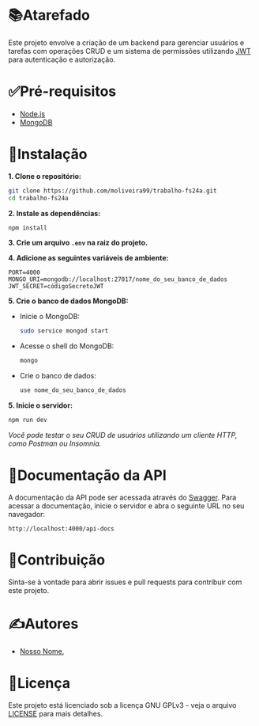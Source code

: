 

# 📚Atarefado

Este projeto envolve a criação de um backend para gerenciar usuários e tarefas com operações CRUD e um sistema de permissões utilizando [JWT](https://jwt.io/) para autenticação e autorização.

# ✅Pré-requisitos
- [Node.js](https://nodejs.org/en)
- [MongoDB](https://www.mongodb.com/)

# 💾Instalação

**1. Clone o repositório:**

   ```bash
   git clone https://github.com/moliveira99/trabalho-fs24a.git
   cd trabalho-fs24a
   ```

**2. Instale as dependências:**

   ```bash
   npm install
   ```

**3. Crie um arquivo `.env` na raiz do projeto.**

**4. Adicione as seguintes variáveis de ambiente:**

   ```env
   PORT=4000
   MONGO_URI=mongodb://localhost:27017/nome_do_seu_banco_de_dados
   JWT_SECRET=códigoSecretoJWT
   ```

**5. Crie o banco de dados MongoDB:**

   - Inicie o MongoDB:
     ```bash
     sudo service mongod start
     ```
   - Acesse o shell do MongoDB:
     ```bash
     mongo
     ```
   - Crie o banco de dados:
     ```javascript
     use nome_do_seu_banco_de_dados
     ```

**5. Inicie o servidor:**
   ```bash
   npm run dev
   ```

*Você pode testar o seu CRUD de usuários utilizando um cliente HTTP, como Postman ou Insomnia.*


# 📘Documentação da API

A documentação da API pode ser acessada através do [Swagger](https://swagger.io/). Para acessar a documentação, inicie o servidor e abra o seguinte URL no seu navegador:

```
http://localhost:4000/api-docs
```

# 🤝Contribuição

Sinta-se à vontade para abrir issues e pull requests para contribuir com este projeto.

# ✍️Autores

- [Nosso Nome](https://github.com/seu-usuario), 

# 📜Licença

Este projeto está licenciado sob a licença GNU GPLv3 - veja o arquivo [LICENSE](LICENSE) para mais detalhes.
